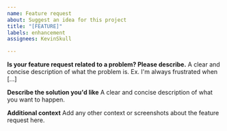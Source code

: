 ```yaml
---
name: Feature request
about: Suggest an idea for this project
title: "[FEATURE]"
labels: enhancement
assignees: KevinSkull

---
```


**Is your feature request related to a problem? Please describe.**
A clear and concise description of what the problem is. Ex. I'm always frustrated when [...]

**Describe the solution you'd like**
A clear and concise description of what you want to happen.

**Additional context**
Add any other context or screenshots about the feature request here.
